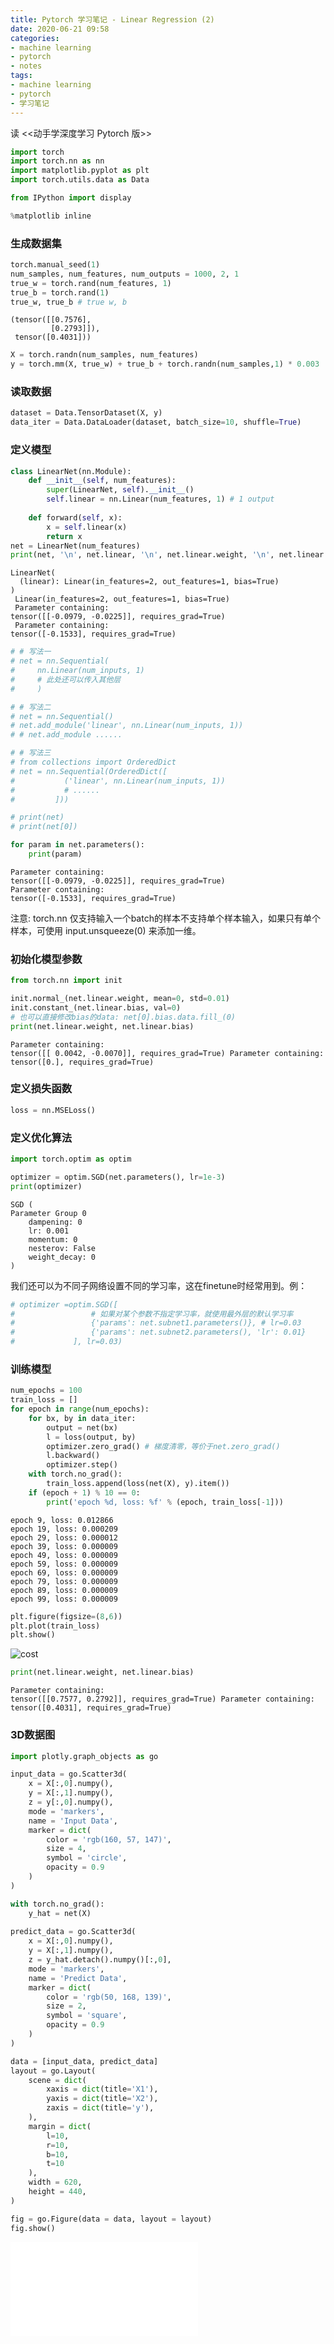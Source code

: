 ```yaml
---
title: Pytorch 学习笔记 - Linear Regression (2)
date: 2020-06-21 09:58
categories:
- machine learning
- pytorch
- notes
tags:
- machine learning
- pytorch
- 学习笔记
---
```

读 <<动⼿学深度学习 Pytorch 版>>

```python
import torch
import torch.nn as nn
import matplotlib.pyplot as plt
import torch.utils.data as Data

from IPython import display

%matplotlib inline
```

### ⽣成数据集


```python
torch.manual_seed(1)
num_samples, num_features, num_outputs = 1000, 2, 1
true_w = torch.rand(num_features, 1)
true_b = torch.rand(1)
true_w, true_b # true w, b
```




    (tensor([[0.7576],
             [0.2793]]),
     tensor([0.4031]))




```python
X = torch.randn(num_samples, num_features) 
y = torch.mm(X, true_w) + true_b + torch.randn(num_samples,1) * 0.003
```

### 读取数据


```python
dataset = Data.TensorDataset(X, y)
data_iter = Data.DataLoader(dataset, batch_size=10, shuffle=True)
```

### 定义模型


```python
class LinearNet(nn.Module):
    def __init__(self, num_features):
        super(LinearNet, self).__init__()
        self.linear = nn.Linear(num_features, 1) # 1 output
        
    def forward(self, x):
        x = self.linear(x)
        return x
net = LinearNet(num_features)
print(net, '\n', net.linear, '\n', net.linear.weight, '\n', net.linear.bias)
```

    LinearNet(
      (linear): Linear(in_features=2, out_features=1, bias=True)
    ) 
     Linear(in_features=2, out_features=1, bias=True) 
     Parameter containing:
    tensor([[-0.0979, -0.0225]], requires_grad=True) 
     Parameter containing:
    tensor([-0.1533], requires_grad=True)



```python
# # 写法一
# net = nn.Sequential(
#     nn.Linear(num_inputs, 1)
#     # 此处还可以传入其他层
#     )

# # 写法二
# net = nn.Sequential()
# net.add_module('linear', nn.Linear(num_inputs, 1))
# # net.add_module ......

# # 写法三
# from collections import OrderedDict
# net = nn.Sequential(OrderedDict([
#           ('linear', nn.Linear(num_inputs, 1))
#           # ......
#         ]))

# print(net)
# print(net[0])
```


```python
for param in net.parameters():
    print(param)
```

    Parameter containing:
    tensor([[-0.0979, -0.0225]], requires_grad=True)
    Parameter containing:
    tensor([-0.1533], requires_grad=True)


注意: torch.nn 仅⽀持输⼊一个batch的样本不⽀持单个样本输入，如果只有单个样本，可使用 input.unsqueeze(0) 来添加一维。

###  初始化模型参数


```python
from torch.nn import init

init.normal_(net.linear.weight, mean=0, std=0.01)
init.constant_(net.linear.bias, val=0)  
# 也可以直接修改bias的data: net[0].bias.data.fill_(0)
print(net.linear.weight, net.linear.bias)
```

    Parameter containing:
    tensor([[ 0.0042, -0.0070]], requires_grad=True) Parameter containing:
    tensor([0.], requires_grad=True)


### 定义损失函数



```python
loss = nn.MSELoss()
```

### 定义优化算法


```python
import torch.optim as optim

optimizer = optim.SGD(net.parameters(), lr=1e-3)
print(optimizer)

```

    SGD (
    Parameter Group 0
        dampening: 0
        lr: 0.001
        momentum: 0
        nesterov: False
        weight_decay: 0
    )


我们还可以为不同子网络设置不同的学习率，这在finetune时经常用到。例：



```python
# optimizer =optim.SGD([
#                 # 如果对某个参数不指定学习率，就使用最外层的默认学习率
#                 {'params': net.subnet1.parameters()}, # lr=0.03
#                 {'params': net.subnet2.parameters(), 'lr': 0.01}
#             ], lr=0.03)

```

### 训练模型


```python
num_epochs = 100
train_loss = []
for epoch in range(num_epochs):
    for bx, by in data_iter:
        output = net(bx)
        l = loss(output, by)
        optimizer.zero_grad() # 梯度清零，等价于net.zero_grad()
        l.backward()
        optimizer.step()
    with torch.no_grad():
        train_loss.append(loss(net(X), y).item())
    if (epoch + 1) % 10 == 0:
        print('epoch %d, loss: %f' % (epoch, train_loss[-1]))
```

    epoch 9, loss: 0.012866
    epoch 19, loss: 0.000209
    epoch 29, loss: 0.000012
    epoch 39, loss: 0.000009
    epoch 49, loss: 0.000009
    epoch 59, loss: 0.000009
    epoch 69, loss: 0.000009
    epoch 79, loss: 0.000009
    epoch 89, loss: 0.000009
    epoch 99, loss: 0.000009



```python
plt.figure(figsize=(8,6))
plt.plot(train_loss)
plt.show()
```


![cost](/assets/images/pytorch_learn/ch3_p4_linear_regression_pytorch_21_0.svg)



```python
print(net.linear.weight, net.linear.bias)
```

    Parameter containing:
    tensor([[0.7577, 0.2792]], requires_grad=True) Parameter containing:
    tensor([0.4031], requires_grad=True)

### 3D数据图

```python
import plotly.graph_objects as go

input_data = go.Scatter3d(
    x = X[:,0].numpy(),
    y = X[:,1].numpy(),
    z = y[:,0].numpy(),
    mode = 'markers',
    name = 'Input Data',
    marker = dict(
        color = 'rgb(160, 57, 147)',
        size = 4,
        symbol = 'circle',
        opacity = 0.9
    )
)

with torch.no_grad():
    y_hat = net(X)
    
predict_data = go.Scatter3d(
    x = X[:,0].numpy(),
    y = X[:,1].numpy(),
    z = y_hat.detach().numpy()[:,0],
    mode = 'markers',
    name = 'Predict Data',
    marker = dict(
        color = 'rgb(50, 168, 139)',
        size = 2,
        symbol = 'square',
        opacity = 0.9
    )
)

data = [input_data, predict_data]
layout = go.Layout(
    scene = dict(
        xaxis = dict(title='X1'),
        yaxis = dict(title='X2'),
        zaxis = dict(title='y'),
    ),
    margin = dict(
        l=10,
        r=10,
        b=10,
        t=10
    ),
    width = 620,
    height = 440,
)

fig = go.Figure(data = data, layout = layout)
fig.show()

```

<script type="text/javascript">
  function resizeIframe(obj){
     obj.style.height = 0;
     obj.style.height = obj.contentWindow.document.body.scrollHeight  + 'px';
     obj.style.width = obj.contentWindow.document.body.scrollWidth + 'px';
  }
</script>
<iframe src="/assets/images/plotly/ch3_p4_linear_regression_pytorch.html" frameborder="0" scrolling="no"
    onload='resizeIframe(this)'></iframe>
